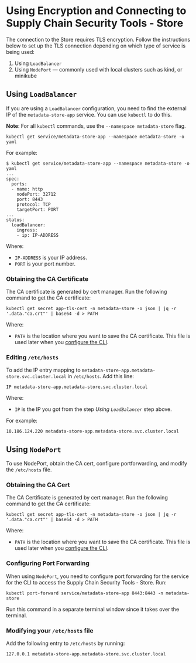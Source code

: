 # Using Encryption and Connecting to Supply Chain Security Tools - Store

The connection to the Store requires TLS encryption. Follow the instructions below to set up the TLS connection depending on which type of service is being used:

1. Using `LoadBalancer`
1. Using `NodePort` — commonly used with local clusters such as kind, or minikube

## Using `LoadBalancer`

If you are using a `LoadBalancer` configuration, you need to find the external IP of the `metadata-store-app` service. You can use `kubectl` to do this.

**Note**: For all `kubectl` commands, use the `--namespace metadata-store` flag.

```
kubectl get service/metadata-store-app --namespace metadata-store -o yaml
```

For example:

```
$ kubectl get service/metadata-store-app --namespace metadata-store -o yaml
...
spec:
  ports:
  - name: http
    nodePort: 32712
    port: 8443
    protocol: TCP
    targetPort: PORT
...
status:
  loadBalancer:
    ingress:
    - ip: IP-ADDRESS
```
Where:

- `IP-ADDRESS` is your IP address.
- `PORT` is your port number.

### Obtaining the CA Certificate

The CA certificate is generated by cert manager. Run the following command to get the CA certificate:

```
kubectl get secret app-tls-cert -n metadata-store -o json | jq -r '.data."ca.crt"' | base64 -d > PATH
```

Where:

- `PATH` is the location where you want to save the CA certificate. This file is used later when you [configure the CLI](configure_cli.md).

### Editing `/etc/hosts`

To add the IP entry mapping to `metadata-store-app.metadata-store.svc.cluster.local` in `/etc/hosts`. Add this line:

```
IP metadata-store-app.metadata-store.svc.cluster.local
```

Where:

- `IP` is the IP you got from the step *Using `LoadBalancer`* step above.

For example:

```
10.186.124.220 metadata-store-app.metadata-store.svc.cluster.local
```

## Using `NodePort`
To use NodePort, obtain the CA cert, configure portforwarding, and modify the `/etc/hosts` file.

### Obtaining the CA Cert

The CA Certificate is generated by cert manager. Run the following command to get the CA certificate:

```
kubectl get secret app-tls-cert -n metadata-store -o json | jq -r '.data."ca.crt"' | base64 -d > PATH
```

Where:

- `PATH` is the location where you want to save the CA certificate. This file is used later when you [configure the CLI](configure_cli.md).

### Configuring Port Forwarding
When using `NodePort`, you need to configure port forwarding for the service for the CLI to access the Supply Chain Security Tools - Store. Run:

```
kubectl port-forward service/metadata-store-app 8443:8443 -n metadata-store
```

Run this command in a separate terminal window since it takes over the terminal.

### Modifying your `/etc/hosts` file

Add the following entry to `/etc/hosts` by running:

```
127.0.0.1 metadata-store-app.metadata-store.svc.cluster.local
```
